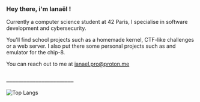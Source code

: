 ### Hey there, i'm Ianaël !

Currently a computer science student at 42 Paris, I specialise in software development and cybersecurity.

You'll find school projects such as a homemade kernel, CTF-like challenges or a web server. I also put there some personal projects such as and emulator for the chip-8.

You can reach out to me at [ianael.pro@proton.me](mailto:ianael.pro@proton.me)
### _______________________
![Top Langs](https://github-readme-stats.vercel.app/api/top-langs/?username=iaschnei&layout=compact&theme=dracula&hide=perl,roff)

